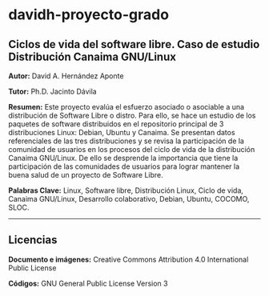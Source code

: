 davidh-proyecto-grado
=====================

Ciclos de vida del software libre. Caso de estudio Distribución Canaima 
GNU/Linux
----

**Autor:** David A. Hernández Aponte


**Tutor:** Ph.D. Jacinto Dávila


**Resumen:** Este proyecto evalúa el esfuerzo asociado o asociable a una distribución de Software Libre o distro. Para ello, se hace un estudio de los paquetes de software distribuidos en el repositorio principal de 3 distribuciones Linux: Debian, Ubuntu y Canaima. Se presentan datos referenciales de las tres distribuciones y se revisa la participación de la comunidad de usuarios en los procesos del ciclo de vida de la distribución Canaima GNU/Linux. De ello se desprende la importancia que tiene la participación de las comunidades de usuarios para lograr mantener la buena salud de un proyecto de Software Libre.

**Palabras Clave:** Linux, Software libre, Distribución Linux, Ciclo de vida, Canaima GNU/Linux, Desarrollo colaborativo, Debian, Ubuntu, COCOMO, SLOC.


----
## Licencias

**Documento e imágenes:** Creative Commons Attribution 4.0 International Public License

**Códigos:** GNU General Public License Version 3